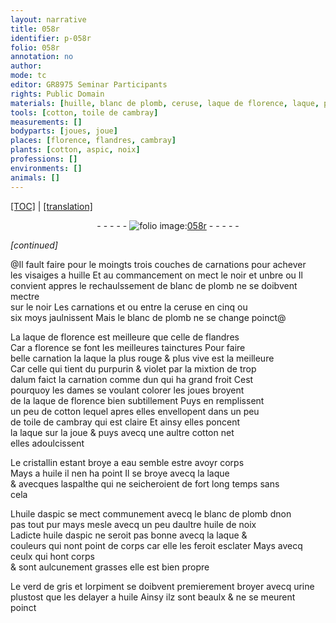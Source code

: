 ```yaml
---
layout: narrative
title: 058r
identifier: p-058r
folio: 058r
annotation: no
author:
mode: tc
editor: GR8975 Seminar Participants
rights: Public Domain
materials: [huille, blanc de plomb, ceruse, laque de florence, laque, purpurin, alum, cotton, toile de cambray, cristallin, eau, huile, aspalthe, huile daspic, huile de noix, verd de gris, orpiment, urine]
tools: [cotton, toile de cambray]
measurements: []
bodyparts: [joues, joue]
places: [florence, flandres, cambray]
plants: [cotton, aspic, noix]
professions: []
environments: []
animals: []
---
```


<p><a href="{{ site.baseurl }}/diplomatic/">[TOC]</a> | <a href="{{ site.baseurl }}/texts/p-058r_tl/" target="_blank">[translation]</a></p><div class="folio" align="center">- - - - - <a href="http://gallica.bnf.fr/ark:/12148/btv1b10500001g/f121.image" target="_blank"><img src="https://cu-mkp.github.io/2017-workshop-edition/assets/photo-icon.png" alt="folio image: " style="display:inline-block; margin-bottom:-3px;"/>058r</a> - - - - - </div>  
 
*[continued]*
  
@Il fault faire pour le moingts trois couches de carnations pour achever<br/> les visaiges a <span class="m">huille</span> Et au commancement on mect le noir et unbre ou Il<br/> convient appres le rechaulssement de <span class="m">blanc de plomb</span> ne se doibvent mectre<br/> sur le noir Les carnations et  ou entre la <span class="m">ceruse</span> en cinq ou<br/> six <span class="tmp">moys</span> jaulnissent Mais le <span class="m">blanc de plomb</span> ne se change poinct@
 
La <span class="m">laque de <span class="pl">florence</span></span> est meilleure que celle de <span class="pl">flandres</span><br/> Car a <span class="pl">florence</span> se font les meilleures tainctures Pour faire<br/> belle carnation la <span class="m">laque</span> la plus rouge & plus vive est la meilleure<br/> Car celle qui tient du <span class="m">purpurin</span> & violet par la mixtion de trop<br/> d<span class="m">alum</span> faict la carnation comme dun qui ha grand froit Cest<br/> pourquoy les dames se voulant colorer les <span class="bp">joues</span> broyent<br/> de la <span class="m">laque de <span class="pl">florence</span></span> bien subtillement Puys en remplissent<br/> un peu de <span class="tl"><span class="m"><span class="pa">cotton</span></span></span> lequel apres elles envellopent dans un peu<br/> de <span class="tl"><span class="m">toile de <span class="pl">cambray</span></span></span> qui est claire Et ainsy elles poncent<br/> la <span class="m">laque</span> sur la <span class="bp">joue</span> & puys avecq une aultre <span class="tl"><span class="m"><span class="pa">cotton</span></span></span> net<br/> elles adoulcissent
 
Le <span class="m">cristallin</span> estant broye a <span class="m">eau</span> semble <span class="del">estre</span> avoyr corps<br/> Mays a <span class="m">huile</span> il nen ha point Il se broye avecq la <span class="m">laque</span><br/> & avecques l<span class="m">aspalthe</span> qui ne seicheroient de <span class="tmp">fort long temps</span> sans<br/> cela
 
L<span class="m">huile d<span class="pa">aspic</span></span> se mect communement avecq le <span class="m">blanc de plomb</span> <span class="del">d</span>non<br/> pas tout pur mays mesle avecq un peu daultre <span class="m">huile de <span class="pa">noix</span></span><br/> Ladicte <span class="m">huile d<span class="pa">aspic</span></span> ne seroit pas bonne avecq la <span class="m">laque</span> &<br/> couleurs qui nont point de corps <span class="add">car elle les feroit esclater</span> Mays avecq ceulx qui hont corps<br/> & sont aulcunement grasses elle est bien propre
 
Le <span class="m">verd de gris</span> et l<span class="m">orpiment</span> se doibvent premierement broyer avecq <span class="m">urine</span><br/> plustost que les delayer a <span class="m">huile</span> Ainsy ilz sont beaulx & ne se meurent<br/> poinct
 
